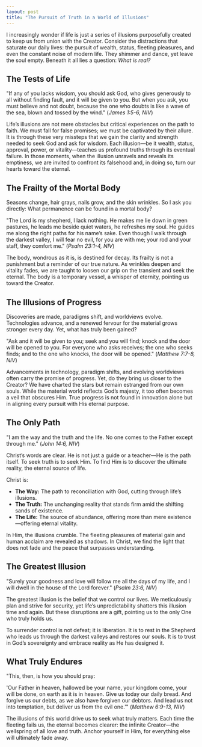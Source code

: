 ```yaml
---
layout: post
title: "The Pursuit of Truth in a World of Illusions"
---
```


I increasingly wonder if life is just a series of illusions purposefully created to keep us from union with the Creator. Consider the distractions that saturate our daily lives: the pursuit of wealth, status, fleeting pleasures, and even the constant noise of modern life. They shimmer and dance, yet leave the soul empty. Beneath it all lies a question: _What is real?_

## The Tests of Life

"If any of you lacks wisdom, you should ask God, who gives generously to all without finding fault, and it will be given to you. But when you ask, you must believe and not doubt, because the one who doubts is like a wave of the sea, blown and tossed by the wind." (_James 1:5-6, NIV_)

Life’s illusions are not mere obstacles but critical experiences on the path to faith. We must fall for false promises; we must be captivated by their allure. It is through these very missteps that we gain the clarity and strength needed to seek God and ask for wisdom. Each illusion—be it wealth, status, approval, power, or vitality—teaches us profound truths through its eventual failure. In those moments, when the illusion unravels and reveals its emptiness, we are invited to confront its falsehood and, in doing so, turn our hearts toward the eternal.

## The Frailty of the Mortal Body

Seasons change, hair grays, nails grow, and the skin wrinkles. So I ask you directly: What permanence can be found in a mortal body?

"The Lord is my shepherd, I lack nothing. He makes me lie down in green pastures, he leads me beside quiet waters, he refreshes my soul. He guides me along the right paths for his name’s sake. Even though I walk through the darkest valley, I will fear no evil, for you are with me; your rod and your staff, they comfort me." (_Psalm 23:1-4, NIV_)

The body, wondrous as it is, is destined for decay. Its frailty is not a punishment but a reminder of our true nature. As wrinkles deepen and vitality fades, we are taught to loosen our grip on the transient and seek the eternal. The body is a temporary vessel, a whisper of eternity, pointing us toward the Creator.

## The Illusions of Progress

Discoveries are made, paradigms shift, and worldviews evolve. Technologies advance, and a renewed fervour for the material grows stronger every day. Yet, what has truly been gained?

"Ask and it will be given to you; seek and you will find; knock and the door will be opened to you. For everyone who asks receives; the one who seeks finds; and to the one who knocks, the door will be opened." (_Matthew 7:7-8, NIV_)

Advancements in technology, paradigm shifts, and evolving worldviews often carry the promise of progress. Yet, do they bring us closer to the Creator? We have charted the stars but remain estranged from our own souls. While the material world reflects God’s majesty, it too often becomes a veil that obscures Him. True progress is not found in innovation alone but in aligning every pursuit with His eternal purpose.

## The Only Path

"I am the way and the truth and the life. No one comes to the Father except through me." (_John 14:6, NIV_)

Christ’s words are clear. He is not just a guide or a teacher—He is the path itself. To seek truth is to seek Him. To find Him is to discover the ultimate reality, the eternal source of life.

Christ is:

- **The Way:** The path to reconciliation with God, cutting through life’s illusions.
- **The Truth:** The unchanging reality that stands firm amid the shifting sands of existence.
- **The Life:** The source of abundance, offering more than mere existence—offering eternal vitality.

In Him, the illusions crumble. The fleeting pleasures of material gain and human acclaim are revealed as shadows. In Christ, we find the light that does not fade and the peace that surpasses understanding.

## The Greatest Illusion

"Surely your goodness and love will follow me all the days of my life, and I will dwell in the house of the Lord forever." (_Psalm 23:6, NIV_)

The greatest illusion is the belief that we control our lives. We meticulously plan and strive for security, yet life’s unpredictability shatters this illusion time and again. But these disruptions are a gift, pointing us to the only One who truly holds us.

To surrender control is not defeat; it is liberation. It is to rest in the Shepherd who leads us through the darkest valleys and restores our souls. It is to trust in God’s sovereignty and embrace reality as He has designed it.

## What Truly Endures

"This, then, is how you should pray:

'Our Father in heaven, hallowed be your name, your kingdom come, your will be done, on earth as it is in heaven. Give us today our daily bread. And forgive us our debts, as we also have forgiven our debtors. And lead us not into temptation, but deliver us from the evil one.'" (_Matthew 6:9-13, NIV_)

The illusions of this world drive us to seek what truly matters. Each time the fleeting fails us, the eternal becomes clearer: the infinite Creator—the wellspring of all love and truth. Anchor yourself in Him, for everything else will ultimately fade away.
